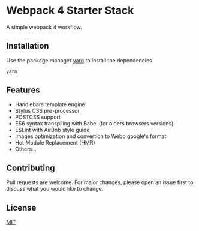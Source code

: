 # Webpack 4 Starter Stack

A simple webpack 4 workflow.

## Installation

Use the package manager [yarn](https://yarnpkg.com/lang/en/) to install the dependencies.

```bash
yarn
```

## Features

- Handlebars template engine
- Stylus CSS pre-processor
- POSTCSS support
- ES6 syntax transpiling with Babel (for olders browsers versions)
- ESLint with AirBnb style guide
- Images optimization and convertion to Webp google's format
- Hot Module Replacement (HMR)
- Others...

## Contributing

Pull requests are welcome. For major changes, please open an issue first to discuss what you would like to change.

## License

[MIT](https://choosealicense.com/licenses/mit/)
